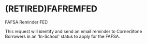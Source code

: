 # (RETIRED)FAFREMFED
FAFSA Reminder FED

This request will identify and send an email reminder to CornerStone Borrowers in an 'In-School' status to apply for the FAFSA.
